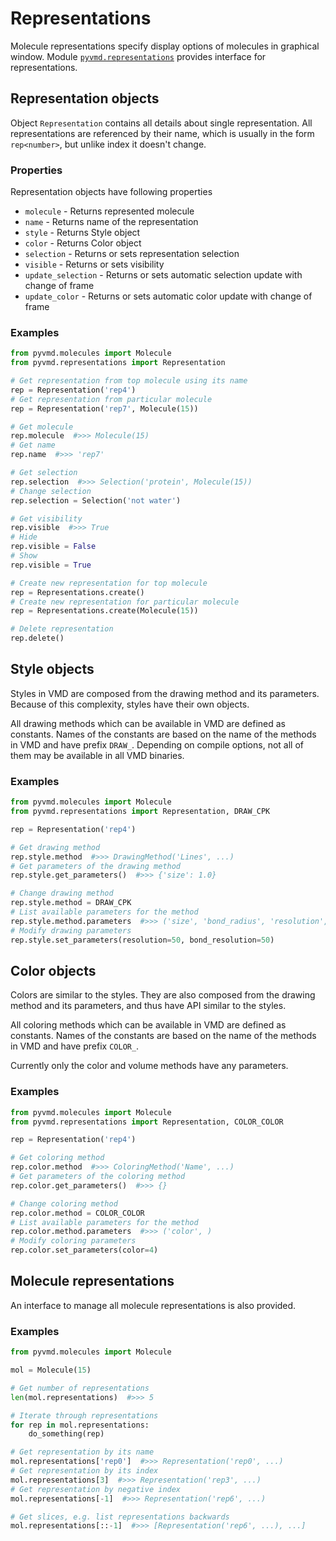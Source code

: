 # Representations #

Molecule representations specify display options of molecules in graphical window.
Module [`pyvmd.representations`](../pyvmd/representations.py) provides interface for representations.

## Representation objects ##
Object `Representation` contains all details about single representation. All representations are referenced by their name, which is usually in the form `rep<number>`, but unlike index it doesn't change.

### Properties ###
Representation objects have following properties
 * `molecule` - Returns represented molecule
 * `name` - Returns name of the representation
 * `style` - Returns Style object
 * `color` - Returns Color object
 * `selection` - Returns or sets representation selection
 * `visible` - Returns or sets visibility
 * `update_selection` - Returns or sets automatic selection update with change of frame
 * `update_color` - Returns or sets automatic color update with change of frame

### Examples ###
```python
from pyvmd.molecules import Molecule
from pyvmd.representations import Representation

# Get representation from top molecule using its name
rep = Representation('rep4')
# Get representation from particular molecule
rep = Representation('rep7', Molecule(15))

# Get molecule
rep.molecule  #>>> Molecule(15)
# Get name
rep.name  #>>> 'rep7'

# Get selection
rep.selection  #>>> Selection('protein', Molecule(15))
# Change selection
rep.selection = Selection('not water')

# Get visibility
rep.visible  #>>> True
# Hide
rep.visible = False
# Show
rep.visible = True

# Create new representation for top molecule
rep = Representations.create()
# Create new representation for particular molecule
rep = Representations.create(Molecule(15))

# Delete representation
rep.delete()
```

## Style objects ##
Styles in VMD are composed from the drawing method and its parameters. Because of this complexity, styles have their own objects.

All drawing methods which can be available in VMD are defined as constants.
Names of the constants are based on the name of the methods in VMD and have prefix `DRAW_`.
Depending on compile options, not all of them may be available in all VMD binaries.

### Examples ###
```python
from pyvmd.molecules import Molecule
from pyvmd.representations import Representation, DRAW_CPK

rep = Representation('rep4')

# Get drawing method
rep.style.method  #>>> DrawingMethod('Lines', ...)
# Get parameters of the drawing method
rep.style.get_parameters()  #>>> {'size': 1.0}

# Change drawing method
rep.style.method = DRAW_CPK
# List available parameters for the method
rep.style.method.parameters  #>>> ('size', 'bond_radius', 'resolution', 'bond_resolution')
# Modify drawing parameters
rep.style.set_parameters(resolution=50, bond_resolution=50)
```

## Color objects ##
Colors are similar to the styles. They are also composed from the drawing method and its parameters, and thus have API similar to the styles.

All coloring methods which can be available in VMD are defined as constants.
Names of the constants are based on the name of the methods in VMD and have prefix `COLOR_`.

Currently only the color and volume methods have any parameters.

### Examples ###
```python
from pyvmd.molecules import Molecule
from pyvmd.representations import Representation, COLOR_COLOR

rep = Representation('rep4')

# Get coloring method
rep.color.method  #>>> ColoringMethod('Name', ...)
# Get parameters of the coloring method
rep.color.get_parameters()  #>>> {}

# Change coloring method
rep.color.method = COLOR_COLOR
# List available parameters for the method
rep.color.method.parameters  #>>> ('color', )
# Modify coloring parameters
rep.color.set_parameters(color=4)
```

## Molecule representations ##

An interface to manage all molecule representations is also provided.

### Examples ###
```python
from pyvmd.molecules import Molecule

mol = Molecule(15)

# Get number of representations
len(mol.representations)  #>>> 5

# Iterate through representations
for rep in mol.representations:
    do_something(rep)

# Get representation by its name
mol.representations['rep0']  #>>> Representation('rep0', ...)
# Get representation by its index
mol.representations[3]  #>>> Representation('rep3', ...)
# Get representation by negative index
mol.representations[-1]  #>>> Representation('rep6', ...)

# Get slices, e.g. list representations backwards
mol.representations[::-1]  #>>> [Representation('rep6', ...), ...]
```
